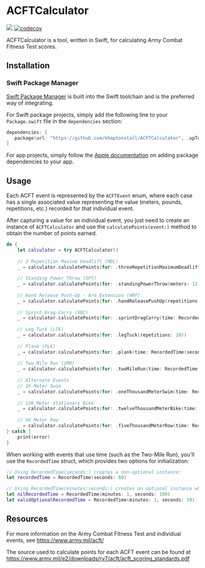 # ACFTCalculator

![](https://github.com/khaptonstall/acftcalculator/actions/workflows/ci.yml/badge.svg)
[![codecov](https://codecov.io/gh/khaptonstall/ACFTCalculator/branch/main/graph/badge.svg?token=9BSWQEXH2F)](https://codecov.io/gh/khaptonstall/ACFTCalculator)

ACFTCalculator is a tool, written in Swift, for calculating Army Combat Fitness Test scores.

## Installation
### Swift Package Manager

[Swift Package Manager](https://swift.org/package-manager/) is built into the Swift toolchain and is the preferred way of integrating.

For Swift package projects, simply add the following line to your `Package.swift` file in the `dependencies` section:

```swift
dependencies: [
  .package(url: "https://github.com/khaptonstall/ACFTCalculator", .upToNextMajor(from: "<version>")),
]
```

For app projects, simply follow the [Apple documentation](https://developer.apple.com/documentation/xcode/adding_package_dependencies_to_your_app) on adding package dependencies to your app.

## Usage
Each ACFT event is represented by the `ACFTEvent` enum, where each case has a single associated value representing the value (meters, pounds, repetitions, etc.) recorded for that individual event.

After capturing a value for an individual event, you just need to create an instance of `ACFTCalculator` and use the `calculatePoints(event:)` method to obtain the number of points earned.
```swift
do {
    let calculator = try ACFTCalculator()
    
    // 3 Repetition Maxium Deadlift (MDL)
    _ = calculator.calculatePoints(for: .threeRepetitionMaximumDeadlift(pounds: 340))
    
    // Standing Power Throw (SPT)
    _ = calculator.calculatePoints(for: .standingPowerThrow(meters: 12.5))
    
    // Hand Release Push-Up - Arm Extension (HRP)
    _ = calculator.calculatePoints(for: .handReleasePushUp(repetitions: 60))
    
    // Sprint-Drag-Carry (SDC)
    _ = calculator.calculatePoints(for: .sprintDragCarry(time: RecordedTime(seconds: 93)))
    
    // Leg Tuck (LTK)
    _ = calculator.calculatePoints(for: .legTuck(repetitions: 20))
    
    // Plank (PLK)
    _ = calculator.calculatePoints(for: .plank(time: RecordedTime(seconds: 260)))
    
    // Two-Mile Run (2MR)
    _ = calculator.calculatePoints(for: .twoMileRun(time: RecordedTime(seconds: 810)))
    
    // Alternate Events
    // 1K Meter Swim
    _ = calculator.calculatePoints(for: .oneThousandMeterSwim(time: RecordedTime(seconds: 1500)))
    
    // 12K Meter Stationary Bike
    _ = calculator.calculatePoints(for: .twelveThousandMeterBike(time: RecordedTime(seconds: 1500)))
        
    // 5K Meter Row
    _ = calculator.calculatePoints(for: .fiveThousandMeterRow(time: RecordedTime(seconds: 1500)))
} catch {
    print(error)
}
```

When working with events that use time (such as the Two-Mile Run), you'll use the `RecordedTime` struct, which provides two options for initialization:
```swift
// Using RecordedTime(seconds:) creates a non-optional instance:
let recordedTime = RecordedTime(seconds: 60)

// Using RecordedTime(minutes:seconds:) creates an optional instance which returns nil when an invalid seconds value is provide (e.x. seconds > 59):
let nilRecordedTime = RecordedTime(minutes: 1, seconds: 100)
let validOptionalRecordedTime = RecordedTime(minutes: 1, seconds: 59)
```

## Resources
For more information on the Army Combat Fitness Test and individual events, see https://www.army.mil/acft/

The source used to calculate points for each ACFT event can be found at https://www.army.mil/e2/downloads/rv7/acft/acft_scoring_standards.pdf
